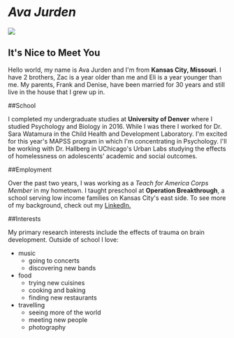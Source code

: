 # _**Ava Jurden**_

 ![](/Users/Ava/Desktop/Homework1/hw01/linkedin_pic.jpeg)
 
 


## It's Nice to Meet You


Hello world, my name is Ava Jurden and I'm from __Kansas City, Missouri__.  I have 2 brothers, Zac is a year older than me and Eli is a year younger than me. My parents, Frank and Denise, have been married for 30 years and still live in the house that I grew up in.


##School


I completed my undergraduate studies at __University of Denver__ where I studied Psychology and Biology in 2016.  While I was there I worked for Dr. Sara Watamura in the Child Health and Development Laboratory.  I'm excited for this year's MAPSS program in which I'm concentrating in Psychology.  I'll be working with Dr. Hallberg in UChicago's Urban Labs studying the effects of homelessness on adolescents' academic and social outcomes.


##Employment


Over the past two years, I was working as a *Teach for America Corps Member* in my hometown. I taught preschool at __Operation Breakthrough__, a school serving low income families on Kansas City's east side. To see more of my background, check out my [LinkedIn.](https://www.linkedin.com/in/ava-jurden-a12110ba/) 


##Interests 


My primary research interests include the effects of trauma on brain development.  Outside of school I love: 
        
* music
    + going to concerts 
    + discovering new bands 
* food
    + trying new cuisines
    + cooking and baking
    + finding new restaurants
* travelling
    + seeing more of the world
    + meeting new people
    + photography
